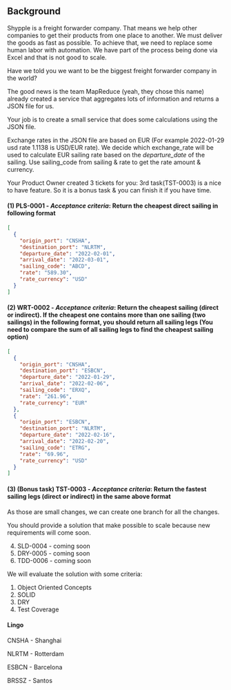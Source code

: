 ## Background

Shypple is a freight forwarder company. That means we help other companies to get their products from one place to another. We must deliver the goods as fast as possible. To achieve that, we need to replace some human labor with automation. We have part of the process being done via Excel and that is not good to scale.

Have we told you we want to be the biggest freight forwarder company in the world?

The good news is the team MapReduce (yeah, they chose this name) already created a service that aggregates lots of information and returns a JSON file for us.

Your job is to create a small service that does some calculations using the JSON file. 

Exchange rates in the JSON file are based on EUR (For example 2022-01-29 usd rate 1.1138 is USD/EUR rate). 
We decide which exchange_rate will be used to calculate EUR sailing rate based on the *departure_date* of the sailing. 
Use sailing_code from sailing & rate to get the rate amount & currency. 

Your Product Owner created 3 tickets for you: 3rd task(TST-0003) is a nice to have feature. So it is a bonus task & you can finish it if you have time.

#### (1) PLS-0001 - *Acceptance criteria*: Return the cheapest direct sailing in following format

```json
[ 
  {
    "origin_port": "CNSHA",
    "destination_port": "NLRTM",
    "departure_date": "2022-02-01",
    "arrival_date": "2022-03-01",
    "sailing_code": "ABCD",
    "rate": "589.30",
    "rate_currency": "USD"
  }
]
```

#### (2) WRT-0002 - *Acceptance criteria*: Return the cheapest sailing (direct or indirect). If the cheapest one contains more than one sailing (two sailings) in the following format, you should return all sailing legs (You need to compare the sum of all sailing legs to find the cheapest sailing option)

```json
[ 
  {
    "origin_port": "CNSHA",
    "destination_port": "ESBCN",
    "departure_date": "2022-01-29",
    "arrival_date": "2022-02-06",
    "sailing_code": "ERXQ",
    "rate": "261.96",
    "rate_currency": "EUR"
  },
  {
    "origin_port": "ESBCN",
    "destination_port": "NLRTM",
    "departure_date": "2022-02-16",
    "arrival_date": "2022-02-20",
    "sailing_code": "ETRG",
    "rate": "69.96",
    "rate_currency": "USD"
  }
]
```

#### (3) (Bonus task) TST-0003 - *Acceptance criteria*: Return the fastest sailing legs (direct or indirect) in the same above format

As those are small changes, we can create one branch for all the changes.

You should provide a solution that make possible to scale because new requirements will come soon. 

4. SLD-0004 - coming soon
5. DRY-0005 - coming soon
6. TDD-0006 - coming soon

We will evaluate the solution with some criteria:

1. Object Oriented Concepts
2. SOLID 
3. DRY 
4. Test Coverage

#### Lingo

CNSHA - Shanghai

NLRTM - Rotterdam

ESBCN - Barcelona

BRSSZ - Santos
